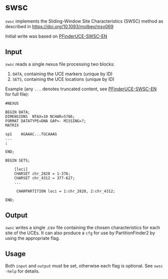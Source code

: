 # swsc

`swsc` implements the Sliding-Window Site Characteristics (SWSC) method as described in https://doi.org/10.1093/molbev/msy069

Initial write was based on [PFinderUCE-SWSC-EN]

[PFinderUCE-SWSC-EN]: https://github.com/Tagliacollo/PFinderUCE-SWSC-EN

## Input

`swsc` reads a single nexus file processing two blocks: 

1. `DATA`, containing the UCE markers (unique by ID)
2. `SETS`, containing the UCE locations (unique by ID)

Example (any `...` denotes truncated content, see [PFinderUCE-SWSC-EN] for full file):

```
#NEXUS

BEGIN DATA;
DIMENSIONS  NTAX=10 NCHAR=5786;
FORMAT DATATYPE=DNA GAP=- MISSING=?;
MATRIX

sp1    AGAAAC...TGCAAAG
...
;

END;

BEGIN SETS;

    [loci]
    CHARSET chr_2828 = 1-376;
    CHARSET chr_4312 = 377-627;
    ...

     CHARPARTITION loci = 1:chr_2828, 2:chr_4312;

END;
```

## Output

`swsc` writes a single .csv file containing the chosen characteristics for each site of the UCEs. It can also produce a `cfg` for use by PartitionFinder2 by using the appropriate flag.

## Usage

Both `input` and `output` must be set, otherwise each flag is optional. See `swsc -help` for details.